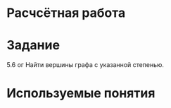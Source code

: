 # Расчсётная работа
# Задание
5.6 ог Найти вершины графа с указанной степенью.
# Используемые понятия
